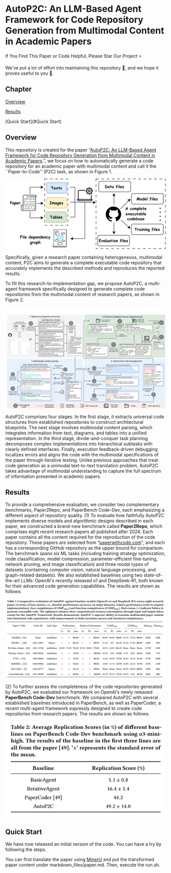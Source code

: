 # AutoP2C: An LLM-Based Agent Framework for Code Repository Generation from Multimodal Content in Academic Papers
If You Find This Paper or Code Helpful, Please Star Our Project ⭐

We've put a lot of effort into maintaining this repository 🚀, and we hope it proves useful to you 🙏.

## Chapter
[Overview](#Overview)

[Results](#Results)

[Quick Start](#Quick Start)

## Overview
This repository is created for the paper “[AutoP2C: An LLM-Based Agent Framework for Code Repository Generation from Multimodal Content in Academic Papers](https://arxiv.org/pdf/2504.20115).”, we focus on how to automatically generate a code repository for an academic paper with multimodal content and call it the ``Paper-to-Code'' (P2C) task, as shown in Figure 1.

![illus](intro.jpg)

Specifically, given a research paper containing heterogeneous, multimodal content, P2C aims to generate a complete executable code repository that accurately implements the described methods and reproduces the reported results.

To fill this research-to-implementation gap, we propose AutoP2C, a multi-agent framework specifically designed to generate complete code repositories from the multimodal content of research papers, as shown in Figure 2.

![process](process.png)

AutoP2C comprises four stages. In the first stage, it extracts universal code structures from established repositories to construct architectural blueprints. The next stage involves multimodal content parsing, which integrates information from text, diagrams, and tables into a unified representation. In the third stage, divide-and-conquer task planning decomposes complex implementations into hierarchical subtasks with clearly defined interfaces. 
Finally, execution feedback-driven debugging localizes errors and aligns the code with the multimodal specifications of the paper through iterative testing. Unlike previous approaches that treat code generation as a unimodal text-to-text translation problem, AutoP2C takes advantage of multimodal understanding to capture the full spectrum of information presented in academic papers. 


## Results
To provide a comprehensive evaluation, we consider two complementary benchmarks, Paper2Repo, and PaperBench Code-Dev, each emphasizing a different aspect of repository quality. 
(1) To evaluate how faithfully AutoP2C implements diverse models and algorithmic designs described in each paper, we constructed a brand-new benchmark called **Paper2Repo**, which comprises eight recent research papers all published after 2024. Each paper contains all the content required for the reproduction of the code repository. These papers are selected from “[paperwithcode.com](paperswithcode.com)”, and each has a corresponding GitHub repository as the upper bound for comparison. The benchmark spans six ML tasks (including training strategy optimization, node classification, model compression, parameter-efficient fine-tuning, network pruning, and image classification) and three modal types of datasets (containing computer vision, natural language processing, and graph-related datasets). We also established baselines using two state-of-the-art LLMs: OpenAI's recently released o1 and DeepSeek-R1, both known for their advanced code generation capabilities. The results are shown as follows: 

![result](result_1.jpg)

(2) To further assess the completeness of the code repositories generated by AutoP2C, we evaluated our framework on OpenAI’s newly released **PaperBench Code-Dev** benchmark. We compared AutoP2C with several established baselines introduced in PaperBench, as well as PaperCoder, a recent multi-agent framework expressly designed to create code repositories from research papers. The results are shown as follows:

![paperbench](result_2.jpg)


## Quick Start
We have now released an initial version of the code. You can have a try by following the steps.  

You can first translate the paper using [MinerU](https://github.com/opendatalab/MinerU) and put the transformed paper content under markdown_files/paper.md. Then, execute the run.sh.
